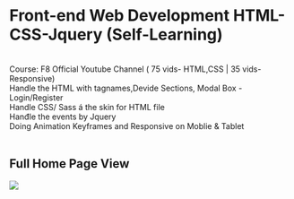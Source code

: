 # Front-end Web Development HTML-CSS-Jquery (Self-Learning)</h1> 

<br> Course: F8 Official Youtube Channel ( 75 vids- HTML,CSS | 35 vids-Responsive)
<br>Handle the HTML with tagnames,Devide Sections, Modal Box -Login/Register
<br>Handle CSS/ Sass á the skin for HTML file
<br> Hanđle the events by Jquery
<br> Doing Animation Keyframes and Responsive on Moblie & Tablet
<br>
<br>

## Full Home Page View
<img src="https://www.upsieutoc.com/images/2020/06/13/screencapture-wag-netlify-app-2020-06-13-01_52_36.png">





